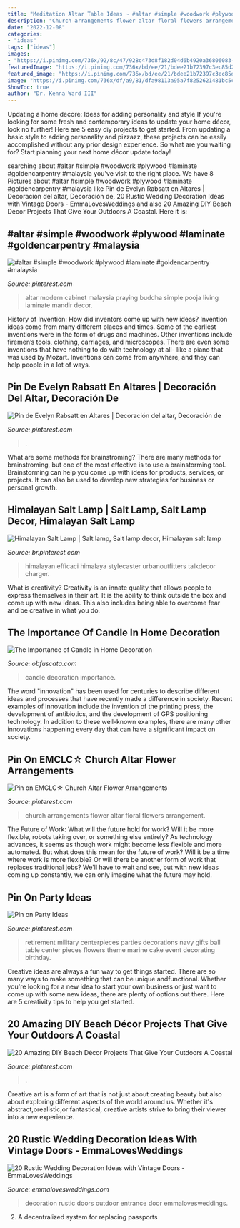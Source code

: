 ```yaml
---
title: "Meditation Altar Table Ideas ~ #altar #simple #woodwork #plywood #laminate #goldencarpentry #malaysia"
description: "Church arrangements flower altar floral flowers arrangement"
date: "2022-12-08"
categories:
- "ideas"
tags: ["ideas"]
images:
- "https://i.pinimg.com/736x/92/8c/47/928c473d8f182d04d6b4920a36806083--retirement-ideas-military-centerpieces.jpg"
featuredImage: "https://i.pinimg.com/736x/bd/ee/21/bdee21b72397c3ec85d2567ca536af58.jpg"
featured_image: "https://i.pinimg.com/736x/bd/ee/21/bdee21b72397c3ec85d2567ca536af58.jpg"
image: "https://i.pinimg.com/736x/df/a9/81/dfa98113a95a7f8252621481bc5cf6f1--church-flowers-flower-arrangements.jpg"
ShowToc: true
author: "Dr. Kenna Ward III"
---
```



Updating a home decore: Ideas for adding personality and style
If you're looking for some fresh and contemporary ideas to update your home décor, look no further! Here are 5 easy diy projects to get started. From updating a basic style to adding personality and pizzazz, these projects can be easily accomplished without any prior design experience. So what are you waiting for? Start planning your next home décor update today!

	

		
searching about #altar #simple #woodwork #plywood #laminate #goldencarpentry #malaysia you've visit to the right place. We have 8 Pictures about #altar #simple #woodwork #plywood #laminate #goldencarpentry #malaysia like Pin de Evelyn Rabsatt en Altares | Decoración del altar, Decoración de, 20 Rustic Wedding Decoration Ideas with Vintage Doors - EmmaLovesWeddings and also 20 Amazing DIY Beach Décor Projects That Give Your Outdoors A Coastal. Here it is:
		
    
## #altar #simple #woodwork #plywood #laminate #goldencarpentry #malaysia

<img loading=lazy src="https://i.pinimg.com/736x/c9/ba/43/c9ba431fab64327340f039687f4ee941--malaysia-altars.jpg" onerror="this.onerror=null;this.src='https://tse1.mm.bing.net/th?id=OIP.fAxZl4PO7YwUxLTfr7ueYADYEg&amp;pid=15.1';" alt="#altar #simple #woodwork #plywood #laminate #goldencarpentry #malaysia">

_Source: pinterest.com_

>altar modern cabinet malaysia praying buddha simple pooja living laminate mandir decor. 

	

History of Invention: How did inventors come up with new ideas?
Invention ideas come from many different places and times. Some of the earliest inventions were in the form of drugs and machines. Other inventions include firemen’s tools, clothing, carriages, and microscopes. There are even some inventions that have nothing to do with technology at all- like a piano that was used by Mozart. Inventions can come from anywhere, and they can help people in a lot of ways.

    
## Pin De Evelyn Rabsatt En Altares | Decoración Del Altar, Decoración De

<img loading=lazy src="https://i.pinimg.com/736x/a1/9d/a7/a19da753c179c60af07f1d48ffe0b80b.jpg" onerror="this.onerror=null;this.src='https://tse3.mm.bing.net/th?id=OIP.-erljYigYU6TS3pukGSeyAHaL7&amp;pid=15.1';" alt="Pin de Evelyn Rabsatt en Altares | Decoración del altar, Decoración de">

_Source: pinterest.com_

>. 

	

What are some methods for brainstroming?
There are many methods for brainstroming, but one of the most effective is to use a brainstorming tool. Brainstorming can help you come up with ideas for products, services, or projects. It can also be used to develop new strategies for business or personal growth.

    
## Himalayan Salt Lamp | Salt Lamp, Salt Lamp Decor, Himalayan Salt Lamp

<img loading=lazy src="https://i.pinimg.com/736x/bd/ee/21/bdee21b72397c3ec85d2567ca536af58.jpg" onerror="this.onerror=null;this.src='https://tse4.mm.bing.net/th?id=OIP.edBtHgUJz6Xd8Z1yERvbyAHaLH&amp;pid=15.1';" alt="Himalayan Salt Lamp | Salt lamp, Salt lamp decor, Himalayan salt lamp">

_Source: br.pinterest.com_

>himalayan efficaci himalaya stylecaster urbanoutfitters talkdecor charger. 

	

What is creativity?
Creativity is an innate quality that allows people to express themselves in their art. It is the ability to think outside the box and come up with new ideas. This also includes being able to overcome fear and be creative in what you do.

    
## The Importance Of Candle In Home Decoration

<img loading=lazy src="http://www.obfuscata.com/wp-content/uploads/2017/01/Candle-Home-Decoration-15.jpg" onerror="this.onerror=null;this.src='https://tse2.mm.bing.net/th?id=OIP.aVSND_PZRo877BPtEfuGSwHaLH&amp;pid=15.1';" alt="The Importance of Candle in Home Decoration">

_Source: obfuscata.com_

>candle decoration importance. 

	

The word "innovation" has been used for centuries to describe different ideas and processes that have recently made a difference in society. Recent examples of innovation include the invention of the printing press, the development of antibiotics, and the development of GPS positioning technology. In addition to these well-known examples, there are many other innovations happening every day that can have a significant impact on society.

    
## Pin On EMCLC☆ Church Altar Flower Arrangements

<img loading=lazy src="https://i.pinimg.com/736x/df/a9/81/dfa98113a95a7f8252621481bc5cf6f1--church-flowers-flower-arrangements.jpg" onerror="this.onerror=null;this.src='https://tse1.mm.bing.net/th?id=OIP.OrCwiM4qqk-CLbIUAM-GfQHaNK&amp;pid=15.1';" alt="Pin on EMCLC☆ Church Altar Flower Arrangements">

_Source: pinterest.com_

>church arrangements flower altar floral flowers arrangement. 

	

The Future of Work: What will the future hold for work? Will it be more flexible, robots taking over, or something else entirely?
As technology advances, it seems as though work might become less flexible and more automated. But what does this mean for the future of work? Will it be a time where work is more flexible? Or will there be another form of work that replaces traditional jobs? We'll have to wait and see, but with new ideas coming up constantly, we can only imagine what the future may hold.

    
## Pin On Party Ideas

<img loading=lazy src="https://i.pinimg.com/736x/92/8c/47/928c473d8f182d04d6b4920a36806083--retirement-ideas-military-centerpieces.jpg" onerror="this.onerror=null;this.src='https://tse4.mm.bing.net/th?id=OIP.rX2LmHlVW-hyYkiKrcdfOwHaJ4&amp;pid=15.1';" alt="Pin on Party Ideas">

_Source: pinterest.com_

>retirement military centerpieces parties decorations navy gifts ball table center pieces flowers theme marine cake event decorating birthday. 

	

Creative ideas are always a fun way to get things started. There are so many ways to make something that can be unique andfunctional. Whether you're looking for a new idea to start your own business or just want to come up with some new ideas, there are plenty of options out there. Here are 5 creativity tips to help you get started.

    
## 20 Amazing DIY Beach Décor Projects That Give Your Outdoors A Coastal

<img loading=lazy src="https://i.pinimg.com/736x/94/4d/2d/944d2dcf03565e98443ec89e02bf88c1.jpg" onerror="this.onerror=null;this.src='https://tse4.mm.bing.net/th?id=OIP.Jw6TBUGjYK8KJjbIOkVpXwHaOF&amp;pid=15.1';" alt="20 Amazing DIY Beach Décor Projects That Give Your Outdoors A Coastal">

_Source: pinterest.com_

>. 

	

Creative art is a form of art that is not just about creating beauty but also about exploring different aspects of the world around us. Whether it's abstract,orealistic,or fantastical, creative artists strive to bring their viewer into a new experience.

    
## 20 Rustic Wedding Decoration Ideas With Vintage Doors - EmmaLovesWeddings

<img loading=lazy src="http://emmalovesweddings.com/wp-content/uploads/2018/07/vintage-outdoor-wedding-entrance-decoration-ideas-with-old-door.jpg" onerror="this.onerror=null;this.src='https://tse2.mm.bing.net/th?id=OIP.ZVQUZ4VnZKzjUQqd0BwREQHaLH&amp;pid=15.1';" alt="20 Rustic Wedding Decoration Ideas with Vintage Doors - EmmaLovesWeddings">

_Source: emmalovesweddings.com_

>decoration rustic doors outdoor entrance door emmalovesweddings. 

	

2. A decentralized system for replacing passports 

